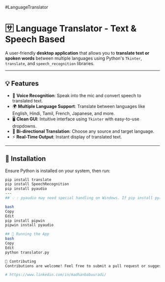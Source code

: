 #LanguageTranslator

# 🈂️ Language Translator - Text & Speech Based

A user-friendly **desktop application** that allows you to **translate text or spoken words** between multiple languages using Python's `Tkinter`, `translate`, and `speech_recognition` libraries.

---

## 💡 Features

- 🎤 **Voice Recognition**: Speak into the mic and convert speech to translated text.
- 🌍 **Multiple Language Support**: Translate between languages like English, Hindi, Tamil, French, Japanese, and more.
- 🖥️ **Clean GUI**: Intuitive interface using `Tkinter` with easy-to-use dropdowns.
- 🔁 **Bi-directional Translation**: Choose any source and target language.
- ⚡ **Real-Time Output**: Instant display of translated text.

---

## 🔧 Installation

Ensure Python is installed on your system, then run:

```bash
pip install translate
pip install SpeechRecognition
pip install pyaudio
---
## 💡 : pyaudio may need special handling on Windows. If pip install pyaudio fails, try:

bash
Copy
Edit
pip install pipwin
pipwin install pyaudio

## 🚀 Running the App
bash
Copy
Edit
python translator.py

🙌 Contributing
Contributions are welcome! Feel free to submit a pull request or suggest features via issues.

# https://www.linkedin.com/in/madhanbabuuradi/
